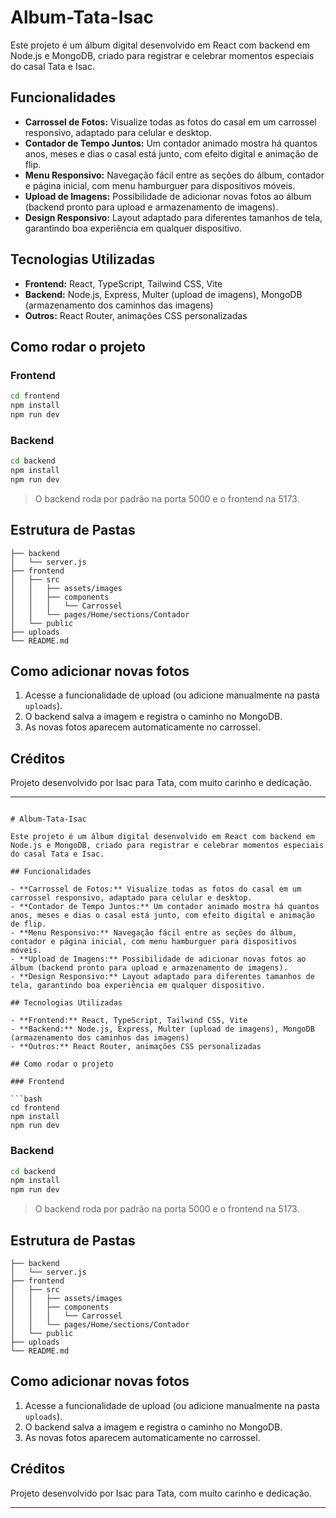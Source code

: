 # Album-Tata-Isac

Este projeto é um álbum digital desenvolvido em React com backend em Node.js e MongoDB, criado para registrar e celebrar momentos especiais do casal Tata e Isac.

## Funcionalidades

- **Carrossel de Fotos:** Visualize todas as fotos do casal em um carrossel responsivo, adaptado para celular e desktop.
- **Contador de Tempo Juntos:** Um contador animado mostra há quantos anos, meses e dias o casal está junto, com efeito digital e animação de flip.
- **Menu Responsivo:** Navegação fácil entre as seções do álbum, contador e página inicial, com menu hamburguer para dispositivos móveis.
- **Upload de Imagens:** Possibilidade de adicionar novas fotos ao álbum (backend pronto para upload e armazenamento de imagens).
- **Design Responsivo:** Layout adaptado para diferentes tamanhos de tela, garantindo boa experiência em qualquer dispositivo.

## Tecnologias Utilizadas

- **Frontend:** React, TypeScript, Tailwind CSS, Vite
- **Backend:** Node.js, Express, Multer (upload de imagens), MongoDB (armazenamento dos caminhos das imagens)
- **Outros:** React Router, animações CSS personalizadas

## Como rodar o projeto

### Frontend

```bash
cd frontend
npm install
npm run dev
```

### Backend

```bash
cd backend
npm install
npm run dev
```

> O backend roda por padrão na porta 5000 e o frontend na 5173.

## Estrutura de Pastas

```
├── backend
│   └── server.js
├── frontend
│   ├── src
│   │   ├── assets/images
│   │   ├── components
│   │   │   └── Carrossel
│   │   └── pages/Home/sections/Contador
│   └── public
├── uploads
└── README.md
```

## Como adicionar novas fotos

1. Acesse a funcionalidade de upload (ou adicione manualmente na pasta `uploads`).
2. O backend salva a imagem e registra o caminho no MongoDB.
3. As novas fotos aparecem automaticamente no carrossel.

## Créditos

Projeto desenvolvido por Isac para Tata, com muito carinho e dedicação.

---

````<!-- filepath: /media/isac/Jogos/Projetos/Album-Novo/README.md -->

# Album-Tata-Isac

Este projeto é um álbum digital desenvolvido em React com backend em Node.js e MongoDB, criado para registrar e celebrar momentos especiais do casal Tata e Isac.

## Funcionalidades

- **Carrossel de Fotos:** Visualize todas as fotos do casal em um carrossel responsivo, adaptado para celular e desktop.
- **Contador de Tempo Juntos:** Um contador animado mostra há quantos anos, meses e dias o casal está junto, com efeito digital e animação de flip.
- **Menu Responsivo:** Navegação fácil entre as seções do álbum, contador e página inicial, com menu hamburguer para dispositivos móveis.
- **Upload de Imagens:** Possibilidade de adicionar novas fotos ao álbum (backend pronto para upload e armazenamento de imagens).
- **Design Responsivo:** Layout adaptado para diferentes tamanhos de tela, garantindo boa experiência em qualquer dispositivo.

## Tecnologias Utilizadas

- **Frontend:** React, TypeScript, Tailwind CSS, Vite
- **Backend:** Node.js, Express, Multer (upload de imagens), MongoDB (armazenamento dos caminhos das imagens)
- **Outros:** React Router, animações CSS personalizadas

## Como rodar o projeto

### Frontend

```bash
cd frontend
npm install
npm run dev
````

### Backend

```bash
cd backend
npm install
npm run dev
```

> O backend roda por padrão na porta 5000 e o frontend na 5173.

## Estrutura de Pastas

```
├── backend
│   └── server.js
├── frontend
│   ├── src
│   │   ├── assets/images
│   │   ├── components
│   │   │   └── Carrossel
│   │   └── pages/Home/sections/Contador
│   └── public
├── uploads
└── README.md
```

## Como adicionar novas fotos

1. Acesse a funcionalidade de upload (ou adicione manualmente na pasta `uploads`).
2. O backend salva a imagem e registra o caminho no MongoDB.
3. As novas fotos aparecem automaticamente no carrossel.

## Créditos

Projeto desenvolvido por Isac para Tata, com muito carinho e dedicação.

---
